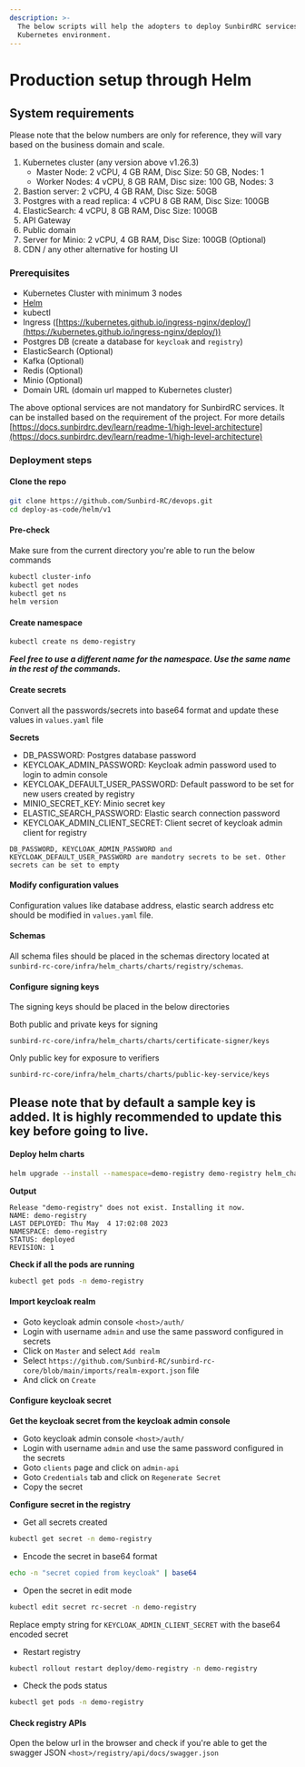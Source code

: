 ```yaml
---
description: >-
  The below scripts will help the adopters to deploy SunbirdRC services in the
  Kubernetes environment.
---
```


# Production setup through Helm

## System requirements

Please note that the below numbers are only for reference, they will vary based on the business domain and scale.

1. Kubernetes cluster (any version above v1.26.3)
   * Master Node: 2 vCPU, 4 GB RAM, Disc Size: 50 GB, Nodes: 1
   * Worker Nodes: 4 vCPU, 8 GB RAM, Disc size: 100 GB, Nodes: 3
2. Bastion server: 2 vCPU, 4 GB RAM, Disc Size: 50GB
3. Postgres with a read replica: 4 vCPU 8 GB RAM, Disc Size: 100GB
4. ElasticSearch: 4 vCPU, 8 GB RAM, Disc Size: 100GB
5. API Gateway
6. Public domain
7. Server for Minio: 2 vCPU, 4 GB RAM, Disc Size: 100GB (Optional)
8. CDN / any other alternative for hosting UI

### Prerequisites

* Kubernetes Cluster with minimum 3 nodes
* [Helm](https://helm.sh/docs/intro/install/)
* kubectl
* Ingress ([https://kubernetes.github.io/ingress-nginx/deploy/](https://kubernetes.github.io/ingress-nginx/deploy/))
* Postgres DB (create a database for `keycloak` and `registry`)
* ElasticSearch (Optional)
* Kafka (Optional)
* Redis (Optional)
* Minio (Optional)
* Domain URL (domain url mapped to Kubernetes cluster)

The above optional services are not mandatory for SunbirdRC services. It can be installed based on the requirement of the project. For more details [https://docs.sunbirdrc.dev/learn/readme-1/high-level-architecture](https://docs.sunbirdrc.dev/learn/readme-1/high-level-architecture)

### Deployment steps

#### Clone the repo

```bash
git clone https://github.com/Sunbird-RC/devops.git
cd deploy-as-code/helm/v1
```

#### Pre-check

Make sure from the current directory you're able to run the below commands

```bash
kubectl cluster-info
kubectl get nodes
kubectl get ns
helm version
```

#### Create namespace

```bash
kubectl create ns demo-registry
```

_**Feel free to use a different name for the namespace. Use the same name in the rest of the commands.**_

#### Create secrets

Convert all the passwords/secrets into base64 format and update these values in `values.yaml` file

**Secrets**

* DB\_PASSWORD: Postgres database password
* KEYCLOAK\_ADMIN\_PASSWORD: Keycloak admin password used to login to admin console
* KEYCLOAK\_DEFAULT\_USER\_PASSWORD: Default password to be set for new users created by registry
* MINIO\_SECRET\_KEY: Minio secret key
* ELASTIC\_SEARCH\_PASSWORD: Elastic search connection password
* KEYCLOAK\_ADMIN\_CLIENT\_SECRET: Client secret of keycloak admin client for registry

`DB_PASSWORD, KEYCLOAK_ADMIN_PASSWORD and KEYCLOAK_DEFAULT_USER_PASSWORD are mandotry secrets to be set. Other secrets can be set to empty`

#### Modify configuration values

Configuration values like database address, elastic search address etc should be modified in `values.yaml` file.

#### Schemas

All schema files should be placed in the schemas directory located at `sunbird-rc-core/infra/helm_charts/charts/registry/schemas`.

#### Configure signing keys

The signing keys should be placed in the below directories

Both public and private keys for signing

`sunbird-rc-core/infra/helm_charts/charts/certificate-signer/keys`

Only public key for exposure to verifiers

`sunbird-rc-core/infra/helm_charts/charts/public-key-service/keys`

## Please note that by default a sample key is added. It is highly recommended to update this key before going to live.

#### Deploy helm charts

```bash
helm upgrade --install --namespace=demo-registry demo-registry helm_charts --create-namespace
```

**Output**

```
Release "demo-registry" does not exist. Installing it now.
NAME: demo-registry
LAST DEPLOYED: Thu May  4 17:02:08 2023
NAMESPACE: demo-registry
STATUS: deployed
REVISION: 1
```

**Check if all the pods are running**

```bash
kubectl get pods -n demo-registry
```

#### Import keycloak realm

* Goto keycloak admin console `<host>/auth/`
* Login with username `admin` and use the same password configured in secrets
* Click on `Master` and select `Add realm`
* Select `https://github.com/Sunbird-RC/sunbird-rc-core/blob/main/imports/realm-export.json` file
* And click on `Create`

#### Configure keycloak secret

**Get the keycloak secret from the keycloak admin console**

* Goto keycloak admin console `<host>/auth/`
* Login with username `admin` and use the same password configured in the secrets
* Goto `clients` page and click on `admin-api`
* Goto `Credentials` tab and click on `Regenerate Secret`
* Copy the secret

**Configure secret in the registry**

* Get all secrets created

```bash
kubectl get secret -n demo-registry
```

* Encode the secret in base64 format

```bash
echo -n "secret copied from keycloak" | base64
```

* Open the secret in edit mode

```bash
kubectl edit secret rc-secret -n demo-registry
```

Replace empty string for `KEYCLOAK_ADMIN_CLIENT_SECRET` with the base64 encoded secret

* Restart registry

```bash
kubectl rollout restart deploy/demo-registry -n demo-registry
```

* Check the pods status

```bash
kubectl get pods -n demo-registry
```

#### Check registry APIs

Open the below url in the browser and check if you're able to get the swagger JSON `<host>/registry/api/docs/swagger.json`
